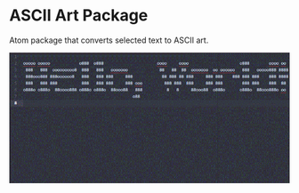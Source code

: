 # ASCII Art Package

Atom package that converts selected text to ASCII art.

![A screenshot of your package](https://github.com/mattwolfgang/ascii-art/blob/master/screenshot.GIF?raw=true)

